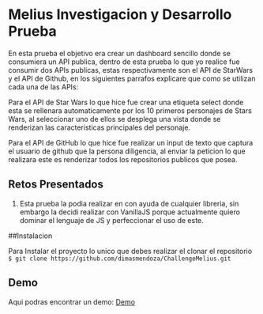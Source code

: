 # Melius Investigacion y Desarrollo Prueba

En esta prueba el objetivo era crear un dashboard sencillo donde se consumiera un API publica, dentro de esta prueba lo que yo realice fue consumir dos APIs publicas, estas respectivamente son el API de StarWars y el API de Github, en los siguientes parrafos explicare que como se utilizan cada una de las APIs:

Para el API de Star Wars lo que hice fue crear una etiqueta select donde esta se rellenara automaticamente por los 10 primeros personajes de Stars Wars, al seleccionar uno de ellos se desplega una vista donde se renderizan las caracteristicas principales del personaje.

Para el API de GitHub lo que hice fue realizar un input de texto que captura el usuario de github que la persona diligencia, al enviar la peticion lo que realizara este es renderizar todos los repositorios publicos que posea.

## Retos Presentados

1. Esta prueba la podia realizar en con ayuda de cualquier libreria, sin embargo la decidi realizar con VanillaJS porque actualmente quiero dominar el lenguaje de JS y perfeccionar el uso de este.

##Instalacion

Para Instalar el proyecto lo unico que debes realizar el clonar el repositorio
`$ git clone https://github.com/dimasmendoza/ChallengeMelius.git`

## Demo

Aqui podras encontrar un demo:
[Demo]()
